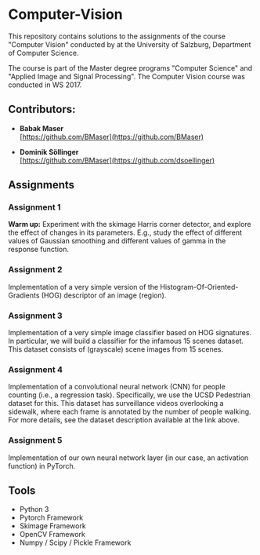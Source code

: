 # Computer-Vision

This repository contains solutions to the assignments of the course "Computer Vision" conducted by  at the University of Salzburg, Department of Computer Science.

The course is part of the Master degree programs "Computer Science" and "Applied Image and Signal Processing".
The Computer Vision course was conducted in WS 2017.

## Contributors:
- **Babak Maser** <br/>
   [https://github.com/BMaser](https://github.com/BMaser)
   
- **Dominik Söllinger** <br/>
   [https://github.com/BMaser](https://github.com/dsoellinger)

## Assignments

### Assignment 1
**Warm up:**
Experiment with the skimage Harris corner detector, and explore the effect of changes in its parameters. E.g., study the effect of different values of Gaussian smoothing and different values of gamma in the response function.

### Assignment 2
Implementation of a very simple version of the Histogram-Of-Oriented-Gradients (HOG) descriptor of an image (region).

### Assignment 3
Implementation of a very simple image classifier based on HOG signatures. In particular, we will build a classifier for the infamous 15 scenes dataset. This dataset consists of (grayscale) scene images from 15 scenes.

### Assignment 4
Implementation of a convolutional neural network (CNN) for people counting (i.e., a regression task).
Specifically, we use the UCSD Pedestrian dataset for this. This dataset has surveillance videos overlooking a sidewalk, where each frame is annotated by the number of people walking. For more details, see the dataset description available at the link above.

### Assignment 5
Implementation of our own neural network layer (in our case, an activation function) in PyTorch.


## Tools
- Python 3
- Pytorch Framework
- Skimage Framework
- OpenCV Framework
- Numpy / Scipy / Pickle Framework

